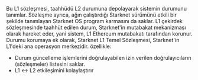Bu L1 sözleşmesi, taahhüdü L2 durumuna depolayarak sistemin durumunu tanımlar. Sözleşme ayrıca, ağın çalıştırdığı Starknet sürümünü etkili bir şekilde tanımlayan Starknet OS program karmasını da saklar. L1 çekirdek sözleşmesinde taahhüt edilen durum, Starknet'in mutabakat mekanizması olarak hareket eder, yani sistem, L1 Ethereum mutabakatı tarafından korunur. Durumu korumaya ek olarak, Starknet L1 Temel Sözleşmesi, Starknet'in L1'deki ana operasyon merkezidir. özellikle:

* Durum güncelleme işlemlerini doğrulayabilen izin verilen doğrulayıcıların (sözleşmeler) listesini saklar.
* L1 ↔ L2 etkileşimini kolaylaştırır